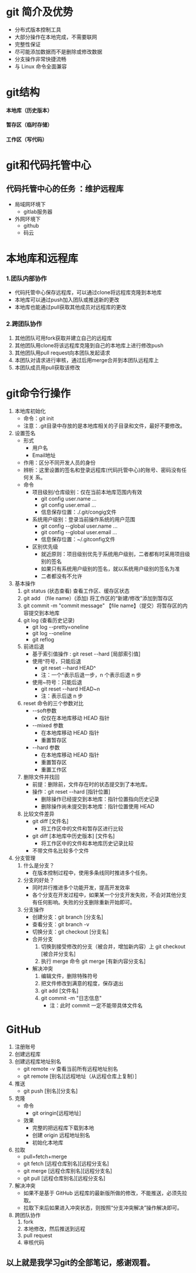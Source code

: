 # git 简介及优势  
- 分布式版本控制工具
- 大部分操作在本地完成，不需要联网  
- 完整性保证  
- 尽可能添加数据而不是删除或修改数据
- 分支操作非常快捷流畅
- 与 Linux 命令全面兼容  
# git结构
#### 本地库（历史版本）  
#### 暂存区（临时存储）
#### 工作区（写代码）
# git和代码托管中心
## 代码托管中心的任务 ：维护远程库
- 局域网环境下  
  - gitlab服务器
- 外网环境下
  - github
  - 码云
# 本地库和远程库
### 1.团队内部协作
- 代码托管中心保存远程库，可以通过clone将远程库克隆到本地库
- 本地库可以通过push加入团队或推送新的更改
- 本地库也能通过pull获取其他成员对远程库的更改
### 2.跨团队协作
1. 其他团队可用fork获取并建立自己的远程库
2. 其他团队用clone将该远程库克隆到自己的本地库上进行修改push
3. 其他团队用pull request向本团队发起请求
4. 本团队对请求进行审核，通过后用merge合并到本团队远程库上
5. 本团队成员用pull获取该修改
# git命令行操作
1. 本地库初始化
   - 命令：git init
   - 注意：.git目录中存放的是本地库相关的子目录和文件，最好不要修改。
2. 设置签名
   - 形式
     - 用户名
     - Email地址
   - 作用：区分不同开发人员的身份
   -  辨析：这里设置的签名和登录远程库(代码托管中心)的账号、密码没有任何关
系。
   - 命令
      - 项目级别/仓库级别：仅在当前本地库范围内有效
         - git config user.name ...
         - git config user.email ...
         - 信息保存位置：./.git/congig文件
      -  系统用户级别：登录当前操作系统的用户范围
         - git config --global user.name ...
         - git config --global user.email ...
         - 信息保存位置：~/.gitconfig文件
      - 区别优先级
         - 就近原则：项目级别优先于系统用户级别，二者都有时采用项目级别的签名
         - 如果只有系统用户级别的签名，就以系统用户级别的签名为准
         - 二者都没有不允许
3. 基本操作
    1. git status (状态查看) 查看工作区、缓存区状态
    2. git add （file name）(添加) 将工作区的“新建/修改”添加到暂存区
    3. git commit -m "commit message" 【file name】（提交）将暂存区的内容提交到本地库
    4. git log (查看历史记录) 
        - git log --pretty=oneline
        - git log --oneline
        - git reflog
    5. 前进后退
        - 基于索引值操作 : git reset --hard [局部索引值]
        - 使用^符号，只能后退
            - git reset --hard HEAD^
            - 注：一个^表示后退一步，n 个表示后退 n 步
        -  使用~符号：只能后退
            -  git reset --hard HEAD~n
            -  注：表示后退 n 步
    6. reset 命令的三个参数对比
        - --soft参数
            -  仅仅在本地库移动 HEAD 指针
        - --mixed 参数
            -  在本地库移动 HEAD 指针
            -  重置暂存区
        - --hard 参数
            -  在本地库移动 HEAD 指针
            -  重置暂存区
            -  重置工作区
    7.  删除文件并找回
        -  前提：删除前，文件存在时的状态提交到了本地库。
        - 操作：git reset --hard [指针位置]
            - 删除操作已经提交到本地库：指针位置指向历史记录
            - 删除操作尚未提交到本地库：指针位置使用 HEAD
    8. 比较文件差异
        -  git diff [文件名]
            -  将工作区中的文件和暂存区进行比较
        -  git diff [本地库中历史版本] [文件名]
            -  将工作区中的文件和本地库历史记录比较
        -  不带文件名比较多个文件
4. 分支管理
    1. 什么是分支？
        - 在版本控制过程中，使用多条线同时推进多个任务。
    2. 分支的好处？
        -  同时并行推进多个功能开发，提高开发效率
        - 各个分支在开发过程中，如果某一个分支开发失败，不会对其他分支有任何影响。失败的分支删除重新开始即可。
    3. 分支操作
        - 创建分支：git branch [分支名]
        - 查看分支：git branch -v
        - 切换分支：git checkout [分支名]
        - 合并分支
            1. 切换到接受修改的分支（被合并，增加新内容）上 git checkout [被合并分支名]
            2. 执行 merge 命令 git merge [有新内容分支名]
        - 解决冲突
            1. 编辑文件，删除特殊符号
            2. 把文件修改到满意的程度，保存退出
            3. git add [文件名]
            4. git commit -m "日志信息"
                - 注：此时 commit 一定不能带具体文件名
# GitHub
1. 注册账号
2. 创建远程库
3. 创建远程库地址别名
     - git remote -v 查看当前所有远程地址别名
     - git remote [别名][远程地址（从远程仓库上复制）]
4. 推送
     - git push [别名][分支名]
5. 克隆
     - 命令
        - git oringin[远程地址]
     - 效果
        - 完整的把远程库下载到本地
        - 创建 origin 远程地址别名
        - 初始化本地库
6. 拉取
    - pull=fetch+merge
    - git fetch [远程仓库别名][远程分支名]
    - git merge [远程仓库别名][远程分支名]
    - git pull [远程仓库别名][远程分支名]
7. 解决冲突
    - 如果不是基于 GitHub 远程库的最新版所做的修改，不能推送，必须先拉取。
    -  拉取下来后如果进入冲突状态，则按照“分支冲突解决”操作解决即可。
8. 跨团队协作
    1. fork
    2. 本地修改，然后推送到远程
    3. pull request
    4. 审核代码     
## 以上就是我学习git的全部笔记，感谢观看。

    
